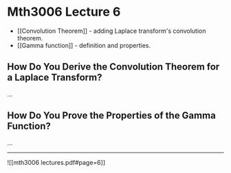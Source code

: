 # Mth3006 Lecture 6

- [[Convolution Theorem]] - adding Laplace transform's convolution theorem.
- [[Gamma function]] - definition and properties.

## How Do You Derive the Convolution Theorem for a Laplace Transform?

…

## How Do You Prove the Properties of the Gamma Function?

…

---

![[mth3006 lectures.pdf#page=6]]
